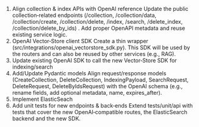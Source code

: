 1. Align collection & index APIs with OpenAI reference
   Update the public collection‑related endpoints (/collection, /collection/data, /collection/create, /collection/delete, /index, /search, /delete_index, /collection/delete_by_ids) . Add proper OpenAPI metadata and reuse existing service logic.
2. OpenAI Vector‑Store client SDK
   Create a thin wrapper (src/integrations/openai_vectorstore_sdk.py). This SDK will be used by the routers and can also be reused by other services (e.g., RAG).
3. Update existing OpenAI SDK to call the new Vector‑Store SDK for indexing/search
4. Add/Update Pydantic models	Align request/response models (CreateCollection, DeleteCollection, IndexingPayload, SearchRequest, DeleteRequest, DeleteByIdsRequest) with the OpenAI schema (e.g., rename fields, add optional metadata, name, expires_after).
5. Implement ElasticSeach
6. Add unit tests for new endpoints & back‑ends	Extend tests/unit/api with tests that cover the new OpenAI‑compatible routes, the ElasticSearch backend and the new SDK.
